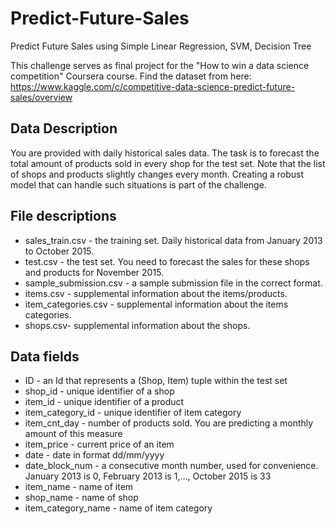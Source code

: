 # Predict-Future-Sales
Predict Future Sales using Simple Linear Regression, SVM, Decision Tree

This challenge serves as final project for the "How to win a data science competition" Coursera course.
Find the dataset from here: https://www.kaggle.com/c/competitive-data-science-predict-future-sales/overview

<h2>Data Description</h2>

You are provided with daily historical sales data. The task is to forecast the total amount of products sold in every shop for the test set. Note that the list of shops and products slightly changes every month. Creating a robust model that can handle such situations is part of the challenge.

<h2>File descriptions</h2>
<ul>
<li>sales_train.csv - the training set. Daily historical data from January 2013 to October 2015.</li> 
<li> test.csv - the test set. You need to forecast the sales for these shops and products for November 2015.</li> 
<li> sample_submission.csv - a sample submission file in the correct format.</li> 
<li> items.csv - supplemental information about the items/products.</li> 
<li> item_categories.csv  - supplemental information about the items categories.</li> 
<li> shops.csv- supplemental information about the shops.</li> 
</ul>

<h2>Data fields</h2>
<ul>
<li>ID - an Id that represents a (Shop, Item) tuple within the test set</li>
<li>shop_id - unique identifier of a shop
<li>item_id - unique identifier of a product
<li>item_category_id - unique identifier of item category
<li>item_cnt_day - number of products sold. You are predicting a monthly amount of this measure
<li>item_price - current price of an item
<li>date - date in format dd/mm/yyyy
<li>date_block_num - a consecutive month number, used for convenience. January 2013 is 0, February 2013 is 1,..., October 2015 is 33
<li>item_name - name of item
<li>shop_name - name of shop
<li>item_category_name - name of item category
 </ul>
